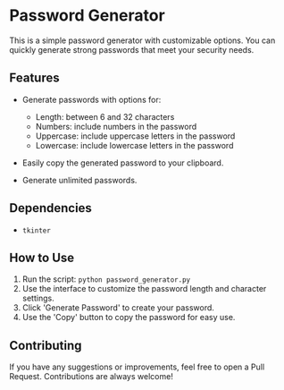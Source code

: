 # Password Generator

This is a simple password generator with customizable options. You can quickly generate strong passwords that meet your security needs.

## Features

- Generate passwords with options for:
  * Length: between 6 and 32 characters
  * Numbers: include numbers in the password
  * Uppercase: include uppercase letters in the password
  * Lowercase: include lowercase letters in the password
  
- Easily copy the generated password to your clipboard.
- Generate unlimited passwords.

## Dependencies

- `tkinter`

## How to Use

1. Run the script: `python password_generator.py`
2. Use the interface to customize the password length and character settings.
3. Click 'Generate Password' to create your password.
4. Use the 'Copy' button to copy the password for easy use.

## Contributing

If you have any suggestions or improvements, feel free to open a Pull Request. Contributions are always welcome!
